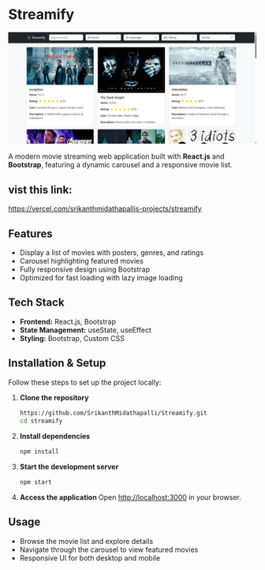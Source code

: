 # Streamify

![Streamify UI](screenshot.png)

A modern movie streaming web application built with **React.js** and **Bootstrap**, featuring a dynamic carousel and a responsive movie list.

## vist this link:
https://vercel.com/srikanthmidathapallis-projects/streamify

##  Features
-  Display a list of movies with posters, genres, and ratings
-  Carousel highlighting featured movies
-  Fully responsive design using Bootstrap
-  Optimized for fast loading with lazy image loading

## Tech Stack
- **Frontend:** React.js, Bootstrap
- **State Management:** useState, useEffect
- **Styling:** Bootstrap, Custom CSS


## Installation & Setup

Follow these steps to set up the project locally:

1. **Clone the repository**
   ```bash
   https://github.com/SrikanthMidathapalli/Streamify.git
   cd streamify
   ```

2. **Install dependencies**
   ```bash
   npm install
   ```

3. **Start the development server**
   ```bash
   npm start
   ```

4. **Access the application**
   Open [http://localhost:3000](http://localhost:3000) in your browser.

## Usage
- Browse the movie list and explore details
- Navigate through the carousel to view featured movies
- Responsive UI for both desktop and mobile

